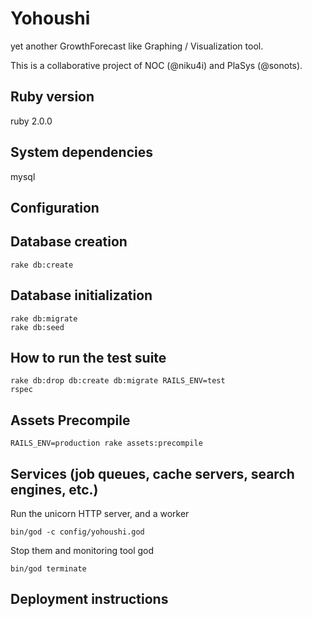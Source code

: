 # Yohoushi

yet another GrowthForecast like Graphing / Visualization tool.

This is a collaborative project of NOC (@niku4i) and PlaSys (@sonots). 

## Ruby version

ruby 2.0.0

## System dependencies

mysql

## Configuration

## Database creation

    rake db:create

## Database initialization

    rake db:migrate
    rake db:seed

## How to run the test suite

    rake db:drop db:create db:migrate RAILS_ENV=test
    rspec

## Assets Precompile

    RAILS_ENV=production rake assets:precompile

## Services (job queues, cache servers, search engines, etc.)

Run the unicorn HTTP server, and a worker

    bin/god -c config/yohoushi.god

Stop them and monitoring tool god

    bin/god terminate

## Deployment instructions
